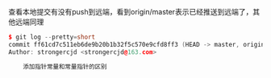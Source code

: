 查看本地提交有没有push到远端，看到origin/master表示已经推送到远端了，其他远端同理
``` cpp
$ git log --pretty=short
commit ff61cd7c511eb6de9b20b1b32f5c570e9cfd8ff3 (HEAD -> master, origin/master, origin/HEAD, github/master, gitcode/master)
Author: strongercjd <strongercjd@163.com>

    添加指针常量和常量指针的区别
```
